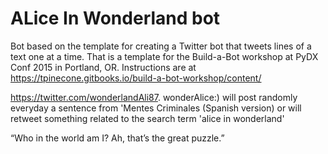 # ALice In Wonderland bot

Bot based on the template for creating a Twitter bot that tweets lines of a text one at a time.
    That is a template for the Build-a-Bot workshop at PyDX Conf 2015 in Portland, OR.
    Instructions are at https://tpinecone.gitbooks.io/build-a-bot-workshop/content/

https://twitter.com/wonderlandAli87.
wonderAlice:) will post randomly everyday a sentence from 'Mentes Criminales (Spanish version)
or will retweet something related to the search term 'alice in wonderland'

“Who in the world am I? Ah, that’s the great puzzle.”